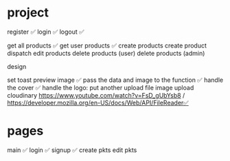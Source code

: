 # project

register ✅
login ✅
logout ✅

get all products ✅
get user products ✅
create products create product dispatch
edit products
delete products (user)
delete products (admin)

design

set toast
preview image ✅
pass the data and image to the function ✅
handle the cover ✅
handle the logo: put another upload file
image upload cloudinary https://www.youtube.com/watch?v=FsD_gUbYsb8 / https://developer.mozilla.org/en-US/docs/Web/API/FileReader✅

# pages

main ✅
login ✅
signup ✅
create pkts
edit pkts
